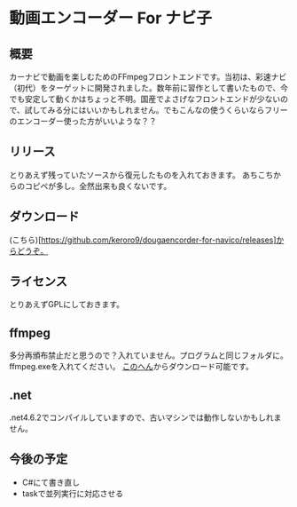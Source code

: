 # 動画エンコーダー For ナビ子
## 概要
カーナビで動画を楽しむためのFFmpegフロントエンドです。当初は、彩速ナビ（初代）をターゲットに開発されました。数年前に習作として書いたもので、今でも安定して動くかはちょっと不明。国産でよさげなフロントエンドが少ないので、試してみる分にはいいかもしれません。でもこんなの使うくらいならフリーのエンコーダー使った方がいいような？？

## リリース
とりあえず残っていたソースから復元したものを入れておきます。
あちこちからのコピペが多し。全然出来も良くないです。

## ダウンロード
(こちら)[https://github.com/keroro9/dougaencorder-for-navico/releases]からどうぞ。

## ライセンス
とりあえずGPLにしておきます。

## ffmpeg
多分再頒布禁止だと思うので？入れていません。プログラムと同じフォルダに。ffmpeg.exeを入れてください。
[このへん](https://www.ffmpeg.org/download.html#build-windows)からダウンロード可能です。

## .net
.net4.6.2でコンパイルしていますので、古いマシンでは動作しないかもしれません。

## 今後の予定
- C#にて書き直し
- taskで並列実行に対応させる
